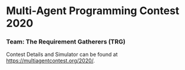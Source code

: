 # Multi-Agent Programming Contest 2020
### Team: The Requirement Gatherers (TRG)

Contest Details and Simulator can be found at https://multiagentcontest.org/2020/.

